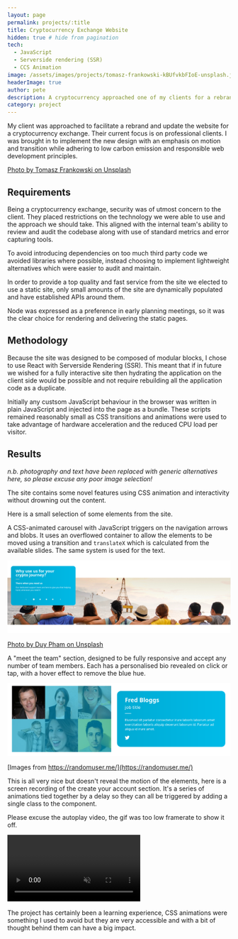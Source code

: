 ```yaml
---
layout: page
permalink: projects/:title
title: Cryptocurrency Exchange Website
hidden: true # hide from pagination
tech: 
  - JavaScript
  - Serverside rendering (SSR)
  - CCS Animation
image: /assets/images/projects/tomasz-frankowski-kBUfvkbFIoE-unsplash.jpg
headerImage: true
author: pete
description: A cryptocurrency approached one of my clients for a rebrand and rebuild of their website to attract new audiences. Given some strict requirements for technology and approach made for a challenging and fun project with many new things learned along the way.
category: project
---
```


My client was approached to facilitate a rebrand and update the website for a cryptocurrency exchange. Their current focus is on professional clients. I was brought in to implement the new design with an emphasis on motion and transition while adhering to low carbon emission and responsible web development principles.

[Photo by Tomasz Frankowski on Unsplash](https://unsplash.com/photos/kBUfvkbFIoE)

## Requirements

Being a cryptocurrency exchange, security was of utmost concern to the client. They placed restrictions on the technology we were able to use and the approach we should take. This aligned with the internal team's ability to review and audit the codebase along with use of standard metrics and error capturing tools.

To avoid introducing dependencies on too much third party code we avoided libraries where possible, instead choosing to implement lightweight alternatives which were easier to audit and maintain.

In order to provide a top quality and fast service from the site we elected to use a static site, only small amounts of the site are dynamically populated and have established APIs around them.

Node was expressed as a preference in early planning meetings, so it was the clear choice for rendering and delivering the static pages.

## Methodology

Because the site was designed to be composed of modular blocks, I chose to use React with Serverside Rendering (SSR). This meant that if in future we wished for a fully interactive site then hydrating the application on the client side would be possible and not require rebuilding all the application code as a duplicate.

Initially any custsom JavaScript behaviour in the browser was written in plain JavaScript and injected into the page as a bundle. These scripts remained reasonably small as CSS transitions and animations were used to take advantage of hardware acceleration and the reduced CPU load per visitor.

## Results

*n.b. photography and text have been replaced with generic alternatives here, so please excuse any poor image selection!*

The site contains some novel features using CSS animation and interactivity without drowning out the content.

Here is a small selection of some elements from the site.

A CSS-animated carousel with JavaScript triggers on the navigation arrows and blobs. It uses an overflowed container to allow the elements to be moved using a transition and `translateX` which is calculated from the available slides. The same system is used for the text.

![Carousel powered by CSS animations with a simple JavaScript trigger to switch classes](/assets/images/projects/carousel-screenshot.png)

[Photo by Duy Pham on Unsplash](https://unsplash.com/photos/Cecb0_8Hx-o)

A "meet the team" section, designed to be fully responsive and accept any number of team members. Each has a personalised bio revealed on click or tap, with a hover effect to remove the blue hue.

![Team element with responsive grid](/assets/images/projects/team.png)

[Images from https://randomuser.me/](https://randomuser.me/)

This is all very nice but doesn't reveal the motion of the elements, here is a screen recording of the create your account section. It's a series of animations tied together by a delay so they can all be triggered by adding a single class to the component.

Please excuse the autoplay video, the gif was too low framerate to show it off.

<video autoplay muted loop src="/assets/images/projects/create-account.webm"></video>

The project has certainly been a learning experience, CSS animations were something I used to avoid but they are very accessible and with a bit of thought behind them can have a big impact.

